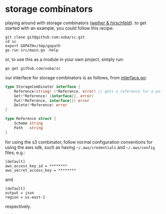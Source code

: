 # storage combinators

playing around with storage combinators 
([weiher & hirschfeld](http://hirschfeld.org/writings/media/WeiherHirschfeld_2019_StorageCombinators_AcmDL_Preprint.pdf)). 
to get started with an example, you could follow this recipe:
```
git clone git@github.com:xoba/sc.git
cd sc
export GOPATH=/tmp/gopath
go run src/main.go -help
```
or, to use this as a module in your own project, simply run:
```
go get github.com/xoba/sc
```
our interface for storage combinators is as follows, from [interface.go](https://github.com/xoba/sc/blob/master/interface.go):
```go
type StorageCombinator interface {
	Reference(string) (*Reference, error) // gets a reference for a path
	Get(*Reference) (interface{}, error)
	Put(*Reference, interface{}) error
	Delete(*Reference) error
}

type Reference struct {
	Scheme string
	Path   string
}
```
for using the s3 combinator, follow normal configuration conventions for using the aws sdk, such as having 
`~/.aws/credentials` and `~/.aws/config` files; e.g.:
```
[default]
aws_access_key_id = ********
aws_secret_access_key = ********
```
and
```
[default]
output = json
region = us-east-1
```
respectively.
